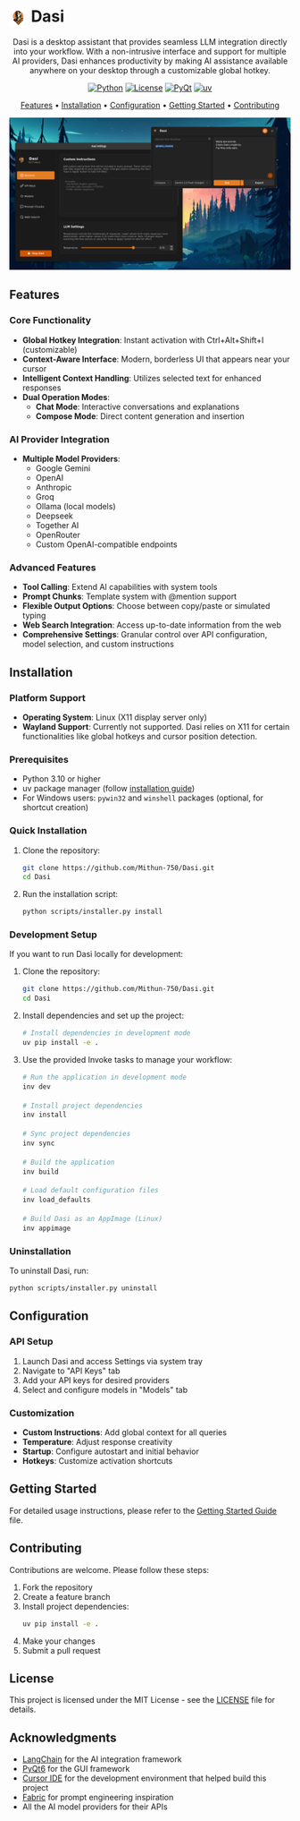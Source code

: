 # <img src="src/assets/Dasi.png" alt="Dasi Logo" width="32" style="vertical-align: middle"> Dasi

<div align="center">
Dasi is a desktop assistant that provides seamless LLM integration directly into your workflow. With a non-intrusive interface and support for multiple AI providers, Dasi enhances productivity by making AI assistance available anywhere on your desktop through a customizable global hotkey.

[![Python](https://img.shields.io/badge/Python-3.10+-blue.svg)](https://www.python.org/downloads/)
[![License](https://img.shields.io/badge/License-MIT-green.svg)](LICENSE)
[![PyQt](https://img.shields.io/badge/PyQt-6.0+-blue.svg)](https://www.riverbankcomputing.com/software/pyqt/)
[![uv](https://img.shields.io/badge/uv-Latest-blueviolet.svg)](https://astral.sh/uv)

[Features](#features) • [Installation](#installation) • [Configuration](#configuration) • [Getting Started](#getting-started) • [Contributing](#contributing)

<img src="images/image.png" alt="Dasi">
</div>

## Features

### Core Functionality
- **Global Hotkey Integration**: Instant activation with Ctrl+Alt+Shift+I (customizable)
- **Context-Aware Interface**: Modern, borderless UI that appears near your cursor
- **Intelligent Context Handling**: Utilizes selected text for enhanced responses
- **Dual Operation Modes**:
  - **Chat Mode**: Interactive conversations and explanations
  - **Compose Mode**: Direct content generation and insertion

### AI Provider Integration
- **Multiple Model Providers**:
  - Google Gemini
  - OpenAI
  - Anthropic
  - Groq
  - Ollama (local models)
  - Deepseek
  - Together AI
  - OpenRouter
  - Custom OpenAI-compatible endpoints

### Advanced Features
- **Tool Calling**: Extend AI capabilities with system tools
- **Prompt Chunks**: Template system with @mention support
- **Flexible Output Options**: Choose between copy/paste or simulated typing
- **Web Search Integration**: Access up-to-date information from the web
- **Comprehensive Settings**: Granular control over API configuration, model selection, and custom instructions

## Installation

### Platform Support
- **Operating System**: Linux (X11 display server only)
- **Wayland Support**: Currently not supported. Dasi relies on X11 for certain functionalities like global hotkeys and cursor position detection.

### Prerequisites
- Python 3.10 or higher
- uv package manager (follow [installation guide](https://astral.sh/uv))
- For Windows users: `pywin32` and `winshell` packages (optional, for shortcut creation)

### Quick Installation

1. Clone the repository:
   ```bash
   git clone https://github.com/Mithun-750/Dasi.git
   cd Dasi
   ```

2. Run the installation script:
   ```bash
   python scripts/installer.py install
   ```

### Development Setup

If you want to run Dasi locally for development:

1. Clone the repository:
   ```bash
   git clone https://github.com/Mithun-750/Dasi.git
   cd Dasi
   ```

2. Install dependencies and set up the project:
   ```bash
   # Install dependencies in development mode
   uv pip install -e .
   ```

3. Use the provided Invoke tasks to manage your workflow:
   ```bash
   # Run the application in development mode
   inv dev
   
   # Install project dependencies
   inv install
   
   # Sync project dependencies
   inv sync
   
   # Build the application
   inv build
   
   # Load default configuration files
   inv load_defaults
   
   # Build Dasi as an AppImage (Linux)
   inv appimage
   ```

### Uninstallation

To uninstall Dasi, run:
```bash
python scripts/installer.py uninstall
```

## Configuration

### API Setup
1. Launch Dasi and access Settings via system tray
2. Navigate to "API Keys" tab
3. Add your API keys for desired providers
4. Select and configure models in "Models" tab

### Customization
- **Custom Instructions**: Add global context for all queries
- **Temperature**: Adjust response creativity
- **Startup**: Configure autostart and initial behavior
- **Hotkeys**: Customize activation shortcuts

## Getting Started

For detailed usage instructions, please refer to the [Getting Started Guide](Getting%20Started%20Guide.md) file.

## Contributing

Contributions are welcome. Please follow these steps:

1. Fork the repository
2. Create a feature branch
3. Install project dependencies:
   ```bash
   uv pip install -e .
   ```
4. Make your changes
5. Submit a pull request

## License

This project is licensed under the MIT License - see the [LICENSE](LICENSE) file for details.

## Acknowledgments

- [LangChain](https://python.langchain.com/) for the AI integration framework
- [PyQt6](https://www.riverbankcomputing.com/software/pyqt/) for the GUI framework
- [Cursor IDE](https://cursor.sh/) for the development environment that helped build this project
- [Fabric](https://github.com/danielmiessler/fabric) for prompt engineering inspiration
- All the AI model providers for their APIs

